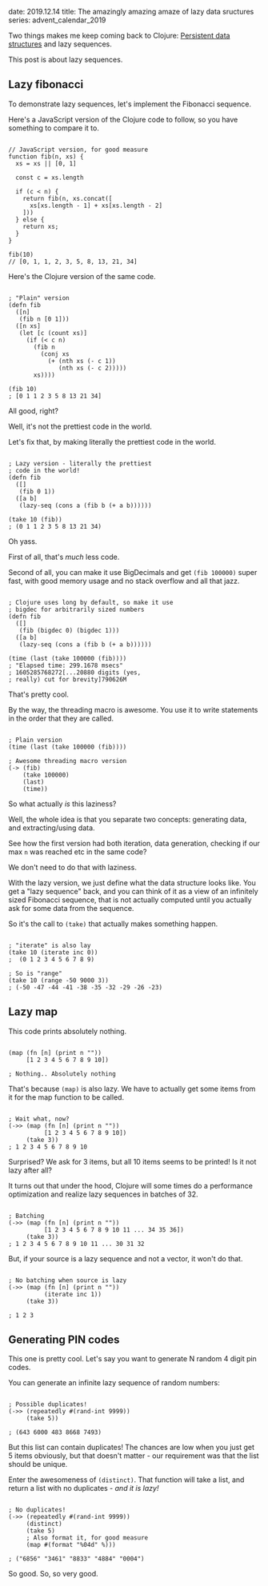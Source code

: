 date: 2019.12.14
title: The amazingly amazing amaze of lazy data sructures
series: advent_calendar_2019

Two things makes me keep coming back to Clojure: [Persistent data structures](https://augustl.com/blog/2019/you_have_to_know_about_persistent_data_structures/) and lazy sequences.

This post is about lazy sequences.

## Lazy fibonacci

To demonstrate lazy sequences, let's implement the Fibonacci sequence.

Here's a JavaScript version of the Clojure code to follow, so you have something to compare it to.

<pre><code data-lang="javascript">
// JavaScript version, for good measure
function fib(n, xs) {
  xs = xs || [0, 1]
  
  const c = xs.length
  
  if (c < n) {
    return fib(n, xs.concat([
      xs[xs.length - 1] + xs[xs.length - 2]
    ]))
  } else {
    return xs;
  }
}

fib(10)
// [0, 1, 1, 2, 3, 5, 8, 13, 21, 34]
</code></pre>

Here's the Clojure version of the same code.

<pre><code data-lang="clojure">
; "Plain" version
(defn fib
  ([n] 
   (fib n [0 1]))
  ([n xs]
   (let [c (count xs)]
     (if (< c n)
       (fib n
         (conj xs 
           (+ (nth xs (- c 1))
              (nth xs (- c 2)))))
       xs))))
       
(fib 10)
; [0 1 1 2 3 5 8 13 21 34]
</code></pre>

All good, right?

Well, it's not the prettiest code in the world.

Let's fix that, by making literally the prettiest code in the world.

<pre><code data-lang="clojure">
; Lazy version - literally the prettiest 
; code in the world!
(defn fib
  ([]
   (fib 0 1))
  ([a b]
   (lazy-seq (cons a (fib b (+ a b))))))
   
(take 10 (fib))
; (0 1 1 2 3 5 8 13 21 34)
</code></pre>

Oh yass.

First of all, that's _much_ less code.

Second of all, you can make it use BigDecimals and get `(fib 100000)` super fast, with good memory usage and no stack overflow and all that jazz.

<pre><code data-lang="clojure">
; Clojure uses long by default, so make it use 
; bigdec for arbitrarily sized numbers
(defn fib
  ([]
   (fib (bigdec 0) (bigdec 1)))
  ([a b]
   (lazy-seq (cons a (fib b (+ a b))))))

(time (last (take 100000 (fib))))
; "Elapsed time: 299.1678 msecs"
; 1605285768272[...20880 digits (yes,
; really) cut for brevity]790626M
</code></pre>

That's pretty cool.

By the way, the threading macro is awesome. You use it to write statements in the order that they are called.

<pre><code data-lang="clojure">
; Plain version
(time (last (take 100000 (fib))))

; Awesome threading macro version
(-> (fib)
    (take 100000)
    (last)
    (time))
</code></pre>
    
So what actually _is_ this laziness?

Well, the whole idea is that you separate two concepts: generating data, and extracting/using data.

See how the first version had both iteration, data generation, checking if our max `n` was reached etc in the same code?

We don't need to do that with laziness.

With the lazy version, we just define what the data structure looks like. You get a "lazy sequence" back, and you can think of it as a view of an infinitely sized Fibonacci sequence, that is not actually computed until you actually ask for some data from the sequence.

So it's the call to `(take)` that actually makes something happen.

<pre><code data-lang="clojure">
; "iterate" is also lay
(take 10 (iterate inc 0))
;  (0 1 2 3 4 5 6 7 8 9)

; So is "range"
(take 10 (range -50 9000 3))
; (-50 -47 -44 -41 -38 -35 -32 -29 -26 -23)
</code></pre>

## Lazy map

This code prints absolutely nothing.

<pre><code data-lang="clojure">
(map (fn [n] (print n ""))
     [1 2 3 4 5 6 7 8 9 10])

; Nothing.. Absolutely nothing
</code></pre>

That's because `(map)` is also lazy. We have to actually get some items from it for the map function to be called.

<pre><code data-lang="clojure">
; Wait what, now?
(->> (map (fn [n] (print n "")) 
          [1 2 3 4 5 6 7 8 9 10])
     (take 3))
; 1 2 3 4 5 6 7 8 9 10
</code></pre>

Surprised? We ask for 3 items, but all 10 items seems to be printed! Is it not lazy after all?

It turns out that under the hood, Clojure will some times do a performance optimization and realize lazy sequences in batches of 32.

<pre><code data-lang="clojure">
; Batching
(->> (map (fn [n] (print n ""))
          [1 2 3 4 5 6 7 8 9 10 11 ... 34 35 36])
     (take 3))
; 1 2 3 4 5 6 7 8 9 10 11 ... 30 31 32 
</code></pre>

But, if your source is a lazy sequence and not a vector, it won't do that.

<pre><code data-lang="clojure">
; No batching when source is lazy
(->> (map (fn [n] (print n "")) 
          (iterate inc 1))
     (take 3))

; 1 2 3
</code></pre>

## Generating PIN codes

This one is pretty cool. Let's say you want to generate N random 4 digit pin codes.

You can generate an infinite lazy sequence of random numbers:

<pre><code data-lang="clojure">
; Possible duplicates!
(->> (repeatedly #(rand-int 9999))
     (take 5))

; (643 6000 483 8668 7493)
</code></pre>

But this list can contain duplicates! The chances are low when you just get 5 items obviously, but that doesn't matter - our requirement was that the list should be unique.

Enter the awesomeness of `(distinct)`. That function will take a list, and return a list with no duplicates - _and it is lazy!_

<pre><code data-lang="clojure">
; No duplicates!
(->> (repeatedly #(rand-int 9999))
     (distinct)
     (take 5)
     ; Also format it, for good measure
     (map #(format "%04d" %)))

; ("6856" "3461" "8833" "4884" "0004")
</code></pre>

So good. So, so very good.